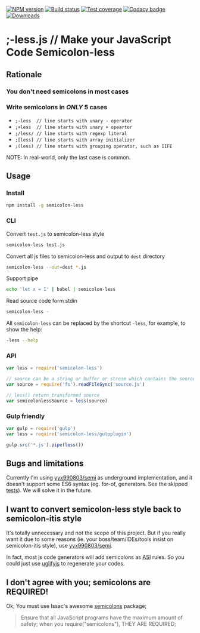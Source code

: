 [![NPM version][npm-image]][npm-url]
[![Build status][travis-image]][travis-url]
[![Test coverage][coveralls-image]][coveralls-url]
[![Codacy badge][codacy-image]][codacy-url]
[![Downloads][downloads-image]][npm-url]

# ;-less.js // Make your JavaScript Code Semicolon-less


## Rationale

### You don't need semicolons in most cases

### Write semicolons in *ONLY* 5 cases

 - `;-less	// line starts with unary - operator`
 - `;+less	// line starts with unary + opeartor`
 - `;/less/	// line starts with regexp literal`
 - `;[less]	// line starts with array initializer`
 - `;(less)	// line starts with grouping operator, such as IIFE`

NOTE: In real-world, only the last case is common.


## Usage

### Install
```sh
npm install -g semicolon-less
```

### CLI

Convert `test.js` to semicolon-less style
```sh
semicolon-less test.js
```

Convert all js files to semicolon-less and output to `dest` directory
```sh
semicolon-less --out=dest *.js
```

Support pipe
```sh
echo 'let x = 1' | babel | semicolon-less
```

Read source code form stdin
```sh
semicolon-less -
```

All `semicolon-less` can be replaced by the shortcut `-less`, for example, to show the help:
```sh
-less --help
```


### API
```js
var less = require('semicolon-less')

// source can be a string or buffer or stream which contains the source code
var source = require('fs').readFileSync('source.js')

// less() return transformed source
var semicolonlessSource = less(source)
```


### Gulp friendly
```js
var gulp = require('gulp')
var less = require('semicolon-less/gulpplugin')

gulp.src('*.js').pipe(less())
```


## Bugs and limitations

Currently I'm using [yyx990803/semi](https://github.com/yyx990803/semi) as underground implementation, and it doesn't support some ES6 syntax (eg. for-of, generators. See the skipped [tests](https://github.com/hax/semicolon-less.js/blob/master/test/test.js)). We will solve it in the future.


## I want to convert semicolon-less style back to semicolon-itis style

It's totally unnecessary and not the scope of this project. But if you really
want it due to some reasons (ie. your boss/team/IDEs/tools insist on semicolon-itis style), use [yyx990803/semi](https://github.com/yyx990803/semi).

In fact, most js code generators will add semicolons as <abbr title="Automatic Semicolon Insertion">ASI</abbr> rules. So you could just
use [uglifyjs](https://github.com/mishoo/UglifyJS) to regenerate your codes.


## I don't agree with you; semicolons are REQUIRED!

Ok;
You must use Issac's awesome [semicolons](https://www.npmjs.org/package/semicolons) package;
> Ensure that all JavaScript programs have the maximum amount of safety;
> when you require("semicolons"), THEY ARE REQUIRED;


[npm-image]: https://img.shields.io/npm/v/semicolon-less.svg?style=flat-square
[npm-url]: https://npmjs.org/package/semicolon-less
[travis-image]: https://img.shields.io/travis/hax/semicolon-less.js/master.svg?style=flat-square
[travis-url]: https://travis-ci.org/hax/semicolon-less.js
[coveralls-image]: https://img.shields.io/coveralls/hax/semicolon-less.js/master.svg?style=flat-square
[coveralls-url]: https://coveralls.io/r/hax/semicolon-less.js?branch=master
[downloads-image]: http://img.shields.io/npm/dm/semicolon-less.svg?style=flat-square
[codacy-image]: https://img.shields.io/codacy/12ebe2ff5dd0429ca51c78b69955a4ad.svg?style=flat-square
[codacy-url]: https://www.codacy.com/public/hax/semicolon-less.js
